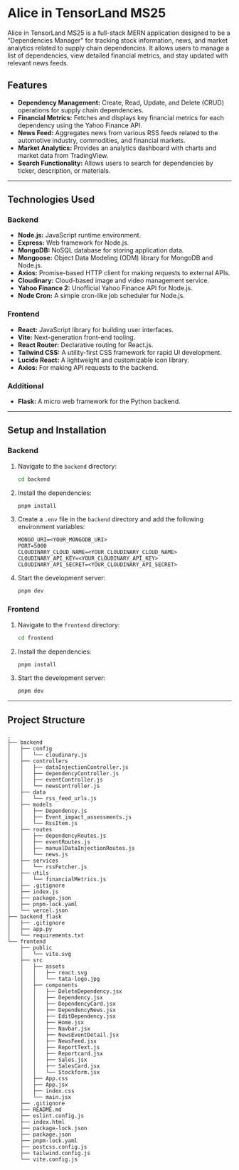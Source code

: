 # Alice in TensorLand MS25

Alice in TensorLand MS25 is a full-stack MERN application designed to be a "Dependencies Manager" for tracking stock information, news, and market analytics related to supply chain dependencies. It allows users to manage a list of dependencies, view detailed financial metrics, and stay updated with relevant news feeds.

## Features

  - **Dependency Management:** Create, Read, Update, and Delete (CRUD) operations for supply chain dependencies.
  - **Financial Metrics:** Fetches and displays key financial metrics for each dependency using the Yahoo Finance API.
  - **News Feed:** Aggregates news from various RSS feeds related to the automotive industry, commodities, and financial markets.
  - **Market Analytics:** Provides an analytics dashboard with charts and market data from TradingView.
  - **Search Functionality:** Allows users to search for dependencies by ticker, description, or materials.

-----

## Technologies Used

### Backend

  - **Node.js:** JavaScript runtime environment.
  - **Express:** Web framework for Node.js.
  - **MongoDB:** NoSQL database for storing application data.
  - **Mongoose:** Object Data Modeling (ODM) library for MongoDB and Node.js.
  - **Axios:** Promise-based HTTP client for making requests to external APIs.
  - **Cloudinary:** Cloud-based image and video management service.
  - **Yahoo Finance 2:** Unofficial Yahoo Finance API for Node.js.
  - **Node Cron:** A simple cron-like job scheduler for Node.js.

### Frontend

  - **React:** JavaScript library for building user interfaces.
  - **Vite:** Next-generation front-end tooling.
  - **React Router:** Declarative routing for React.js.
  - **Tailwind CSS:** A utility-first CSS framework for rapid UI development.
  - **Lucide React:** A lightweight and customizable icon library.
  - **Axios:** For making API requests to the backend.

### Additional

  - **Flask:** A micro web framework for the Python backend.

-----

## Setup and Installation

### Backend

1.  Navigate to the `backend` directory:
    ```bash
    cd backend
    ```
2.  Install the dependencies:
    ```bash
    pnpm install
    ```
3.  Create a `.env` file in the `backend` directory and add the following environment variables:
    ```env
    MONGO_URI=<YOUR_MONGODB_URI>
    PORT=5000
    CLOUDINARY_CLOUD_NAME=<YOUR_CLOUDINARY_CLOUD_NAME>
    CLOUDINARY_API_KEY=<YOUR_CLOUDINARY_API_KEY>
    CLOUDINARY_API_SECRET=<YOUR_CLOUDINARY_API_SECRET>
    ```
4.  Start the development server:
    ```bash
    pnpm dev
    ```

### Frontend

1.  Navigate to the `frontend` directory:
    ```bash
    cd frontend
    ```
2.  Install the dependencies:
    ```bash
    pnpm install
    ```
3.  Start the development server:
    ```bash
    pnpm dev
    ```

-----

## Project Structure

```
.
├── backend
│   ├── config
│   │   └── cloudinary.js
│   ├── controllers
│   │   ├── dataInjectionController.js
│   │   ├── dependencyController.js
│   │   ├── eventController.js
│   │   └── newsController.js
│   ├── data
│   │   └── rss_feed_urls.js
│   ├── models
│   │   ├── Dependency.js
│   │   ├── Event_impact_assessments.js
│   │   └── RssItem.js
│   ├── routes
│   │   ├── dependencyRoutes.js
│   │   ├── eventRoutes.js
│   │   ├── manualDataInjectionRoutes.js
│   │   └── news.js
│   ├── services
│   │   └── rssFetcher.js
│   ├── utils
│   │   └── financialMetrics.js
│   ├── .gitignore
│   ├── index.js
│   ├── package.json
│   ├── pnpm-lock.yaml
│   └── vercel.json
├── backend_flask
│   ├── .gitignore
│   ├── app.py
│   └── requirements.txt
└── frontend
    ├── public
    │   └── vite.svg
    ├── src
    │   ├── assets
    │   │   ├── react.svg
    │   │   └── tata-logo.jpg
    │   ├── components
    │   │   ├── DeleteDependency.jsx
    │   │   ├── Dependency.jsx
    │   │   ├── DependencyCard.jsx
    │   │   ├── DependencyNews.jsx
    │   │   ├── EditDependency.jsx
    │   │   ├── Home.jsx
    │   │   ├── Navbar.jsx
    │   │   ├── NewsEventDetail.jsx
    │   │   ├── NewsFeed.jsx
    │   │   ├── ReportText.js
    │   │   ├── Reportcard.jsx
    │   │   ├── Sales.jsx
    │   │   ├── SalesCard.jsx
    │   │   └── Stockform.jsx
    │   ├── App.css
    │   ├── App.jsx
    │   ├── index.css
    │   └── main.jsx
    ├── .gitignore
    ├── README.md
    ├── eslint.config.js
    ├── index.html
    ├── package-lock.json
    ├── package.json
    ├── pnpm-lock.yaml
    ├── postcss.config.js
    ├── tailwind.config.js
    └── vite.config.js
```
